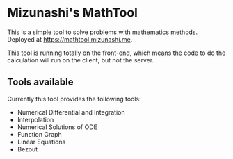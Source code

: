 # Mizunashi's MathTool
This is a simple tool to solve problems with mathematics methods. Deployed at https://mathtool.mizunashi.me.

This tool is running totally on the front-end, which means the code to do the calculation will run on the client, but not the server.

## Tools available
Currently this tool provides the following tools:
+ Numerical Differential and Integration
+ Interpolation
+ Numerical Solutions of ODE
+ Function Graph
+ Linear Equations
+ Bezout